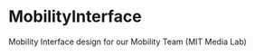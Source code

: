 MobilityInterface
=================

Mobility Interface design for our Mobility Team (MIT Media Lab)
